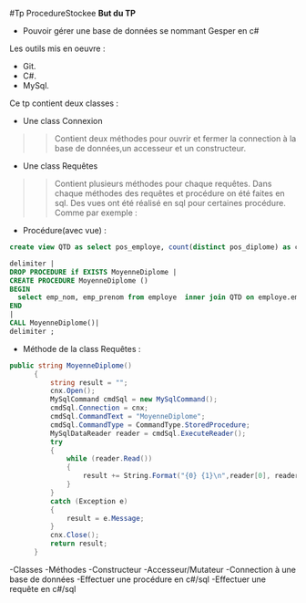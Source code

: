 #Tp ProcedureStockee
**But du TP**
* Pouvoir gérer une base de données se nommant Gesper en c#

Les outils mis en oeuvre :
  * Git.
  * C#.
  * MySql.
  
 Ce tp contient deux classes :
  * Une class Connexion
  >>Contient deux méthodes pour ouvrir et fermer la connection à la base de données,un accesseur et un constructeur.
  * Une class Requêtes
  >>Contient plusieurs méthodes pour chaque requêtes. Dans chaque méthodes des requêtes et procédure on été faites en sql. Des vues ont été réalisé en sql pour certaines procédure.
  Comme par exemple :
  * Procédure(avec vue) :
  
  ```sql
  create view QTD as select pos_employe, count(distinct pos_diplome) as cd from posseder group by pos_employe ;

delimiter |
DROP PROCEDURE if EXISTS MoyenneDiplome |
CREATE PROCEDURE MoyenneDiplome ()
BEGIN
	select emp_nom, emp_prenom from employe  inner join QTD on employe.emp_id=QTD.pos_employe where cd > (select avg(cd) from QTD);
END
|
CALL MoyenneDiplome()|
delimiter ;
```
  * Méthode de la class Requêtes :
  ```cs
  public string MoyenneDiplome()
        {
            string result = "";
            cnx.Open();
            MySqlCommand cmdSql = new MySqlCommand();
            cmdSql.Connection = cnx;
            cmdSql.CommandText = "MoyenneDiplome";
            cmdSql.CommandType = CommandType.StoredProcedure;
            MySqlDataReader reader = cmdSql.ExecuteReader();
            try
            {
                while (reader.Read())
                {
                    result += String.Format("{0} {1}\n",reader[0], reader[1]);
                }
            }
            catch (Exception e)
            {
                result = e.Message;
            }
            cnx.Close();
            return result;
        }
  ```
-Classes
-Méthodes
-Constructeur
-Accesseur/Mutateur
-Connection à une base de données
-Effectuer une procédure en c#/sql
-Effectuer une requête en c#/sql
